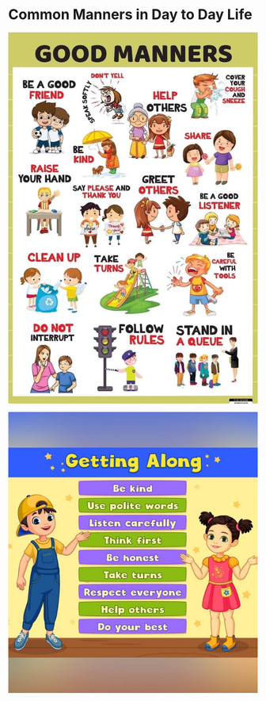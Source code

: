 # Common Manners in Day to Day Life


![partofspeech](images/manner.jpg)


![partofspeech](images/goodman.jpg)